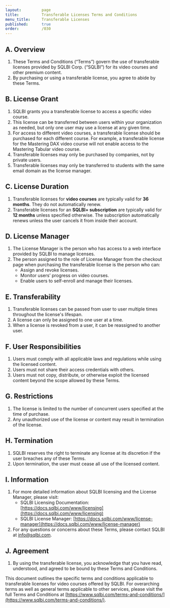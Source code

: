```yaml
---
layout:         page
title:          Transferable Licenses Terms and Conditions
menu_title:     Transferable Licenses
published:      true
order:          /030
---
```


## A. Overview
1. These Terms and Conditions (“Terms”) govern the use of transferable licenses provided by SQLBI Corp. (“SQLBI”) for its video courses and other premium content.
2. By purchasing or using a transferable license, you agree to abide by these Terms.

## B. License Grant
1. SQLBI grants you a transferable license to access a specific video course.
2. This license can be transferred between users within your organization as needed, but only one user may use a license at any given time.
3. For access to different video courses, a transferable license should be purchased for each different course. For example, a transferable license for the Mastering DAX video course will not enable access to the Mastering Tabular video course.
4. Transferable licenses may only be purchased by companies, not by private users.
5. Transferable licenses may only be transferred to students with the same email domain as the license manager.

## C. License Duration
1. Transferable licenses for **video courses** are typically valid for **36 months**. They do not automatically renew.
2. Transferable licenses for an **SQLBI+ subscription** are typically valid for **12 months** unless specified otherwise. The subscription automatically renews unless the user cancels it from inside their account.

## D. License Manager
1. The License Manager is the person who has access to a web interface provided by SQLBI to manage licenses.
2. The person assigned to the role of License Manager from the checkout page when purchasing the transferable license is the person who can:
   - Assign and revoke licenses.
   - Monitor users’ progress on video courses.
   - Enable users to self-enroll and manage their licenses.

## E. Transferability
1. Transferable licenses can be passed from user to user multiple times throughout the license's lifespan.
2. A license can only be assigned to one user at a time.
3. When a license is revoked from a user, it can be reassigned to another user.

## F. User Responsibilities
1. Users must comply with all applicable laws and regulations while using the licensed content.
2. Users must not share their access credentials with others.
3. Users must not copy, distribute, or otherwise exploit the licensed content beyond the scope allowed by these Terms.

## G. Restrictions
1. The license is limited to the number of concurrent users specified at the time of purchase.
2. Any unauthorized use of the license or content may result in termination of the license.

## H. Termination
1. SQLBI reserves the right to terminate any license at its discretion if the user breaches any of these Terms.
2. Upon termination, the user must cease all use of the licensed content.

## I. Information
1. For more detailed information about SQLBI licensing and the License Manager, please visit:
   - SQLBI Licensing Documentation: [https://docs.sqlbi.com/www/licensing](https://docs.sqlbi.com/www/licensing)
   - SQLBI License Manager: [https://docs.sqlbi.com/www/license-manager](https://docs.sqlbi.com/www/license-manager)
2. For any questions or concerns about these Terms, please contact SQLBI at [info@sqlbi.com](mailto:info@sqlbi.com).

## J. Agreement
1. By using the transferable license, you acknowledge that you have read, understood, and agreed to be bound by these Terms and Conditions.

This document outlines the specific terms and conditions applicable to transferable licenses for video courses offered by SQLBI. For overarching terms as well as general terms applicable to other services, please visit the full Terms and Conditions at [https://www.sqlbi.com/terms-and-conditions/](https://www.sqlbi.com/terms-and-conditions/).
